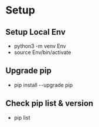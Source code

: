 # Setup
## Setup Local Env
- python3 -m venv Env
- source Env/bin/activate

## Upgrade pip
- pip install --upgrade pip

## Check pip list & version
- pip list


